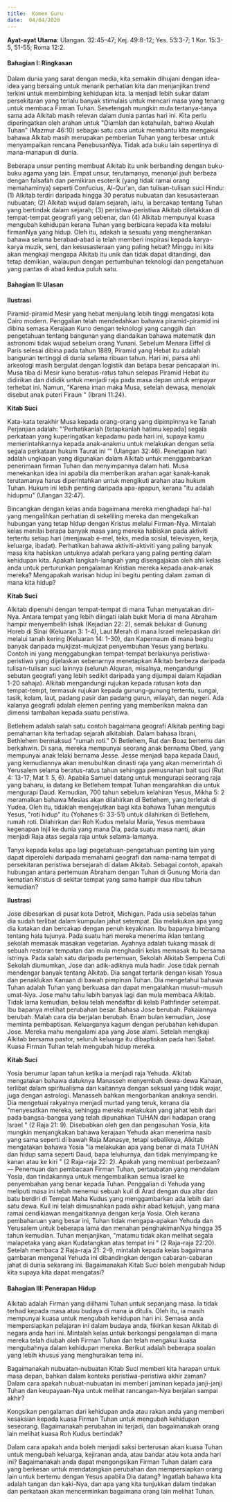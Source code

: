 ```yaml
---
title:  Komen Guru
date:  04/04/2020
---
```


**Ayat-ayat Utama**: Ulangan. 32:45–47; Kej. 49:8-12; Yes. 53:3-7; 1 Kor. 15:3-5, 51-55; Roma 12:2.

#### Bahagian I: Ringkasan

Dalam dunia yang sarat dengan media, kita semakin dihujani dengan idea-idea yang bersaing untuk menarik perhatian kita dan menjanjikan trend terkini untuk membimbing kehidupan kita. Ia menjadi lebih sukar dalam persekitaran yang terlalu banyak stimulais untuk mencari masa yang tenang untuk membaca Firman Tuhan. Sesetengah mungkin mula tertanya-tanya sama ada Alkitab masih relevan dalam dunia pantas hari ini. Kita perlu diperingatkan oleh arahan untuk "Diamlah dan ketahuilah, bahwa Akulah Tuhan" (Mazmur 46:10) sebagai satu cara untuk membantu kita mengakui bahawa Alkitab masih merupakan pemberian Tuhan yang terbesar untuk menyampaikan rencana PenebusanNya. Tidak ada buku lain sepertinya di mana-manapun di dunia.

Beberapa unsur penting membuat Alkitab itu unik berbanding dengan buku-buku agama yang lain. Empat unsur, terutamanya, menonjol jauh berbeza dengan  falsafah dan pemikiran esoterik (yang tidak ramai orang memahaminya) seperti Confucius, Al-Qur'an, dan tulisan-tulisan suci Hindu: (1) Alkitab terdiri daripada  hingga 30 peratus nubuatan dan kesusasteraan nubuatan; (2) Alkitab wujud dalam sejarah, iaitu, ia bercakap tentang Tuhan yang bertindak dalam sejarah;  (3) peristiwa-peristiwa Alkitab diletakkan di tempat-tempat geografi yang sebenar, dan (4) Alkitab mempunyai kuasa mengubah kehidupan kerana Tuhan yang berbicara kepada kita melalui firmanNya yang hidup. Oleh itu, adakah ia sesuatu yang  mengherankan bahawa selama berabad-abad ia telah memberi inspirasi kepada karya-karya muzik, seni, dan kesusasteraan yang paling hebat? Minggu ini kita akan mengkaji mengapa Alkitab itu unik dan tidak dapat ditandingi, dan tetap demikian, walaupun dengan pertumbuhan teknologi dan pengetahuan yang pantas di abad kedua puluh satu.

#### Bahagian II: Ulasan

**Ilustrasi**

Piramid-piramid Mesir yang hebat menjulang lebih tinggi mengatasi kota Cairo modern. Penggalian telah mendedahkan bahawa piramid-piramid ini dibina semasa Kerajaan Kuno dengan teknologi yang canggih dan pengetahuan tentang bangunan yang diandaikan bahawa matematik dan astronomi tidak wujud sebelum orang Yunani. Sebelum Menara Eiffel  di Paris selesai dibina pada tahun 1889, Piramid yang Hebat itu adalah bangunan tertinggi di dunia selama ribuan tahun.  Hari ini, parsa ahli arkeologi masih bergulat dengan logistik dan betapa besar pencapaian ini. Musa tiba di Mesir kuno beratus-ratus tahun selepas Piramid Hebat itu didirikan dan dididik untuk menjadi raja pada masa depan untuk empayar terhebat ini. Namun, "Karena iman maka Musa, setelah dewasa, menolak disebut anak puteri Firaun " (Ibrani 11:24).

**Kitab Suci**

Kata-kata terakhir Musa kepada orang-orang yang dipimpinnya ke Tanah Perjanjian adalah: "'Perhatikanlah [tetapkanlah hatimu kepada] segala perkataan yang kuperingatkan kepadamu pada hari ini, supaya kamu memerintahkannya kepada anak-anakmu untuk melakukan dengan setia segala perkataan hukum Taurat ini '" (Ulangan 32:46). Penetapan hati adalah ungkapan yang digunakan dalam Alkitab untuk menggambarkan penerimaan firman Tuhan dan menyimpannya dalam hati. Musa menekankan idea ini apabila dia memberikan arahan agar kanak-kanak terutamanya harus diperintahkan untuk mengikuti arahan atau hukum Tuhan. Hukum ini lebih penting daripada apa-apapun, kerana "itu adalah hidupmu" (Ulangan 32:47).

Bincangkan dengan kelas anda bagaimana mereka menghadapi  hal-hal yang mengalihkan perhatian di sekeliling mereka dan mengekalkan hubungan yang tetap hidup dengan Kristus melalui Firman-Nya. Mintalah kelas menilai berapa banyak masa yang mereka habiskan pada aktiviti tertentu setiap hari (menjawab e-mel, teks, media sosial, televisyen, kerja, keluarga, ibadat).  Perhatikan bahawa aktiviti-aktiviti yang paling banyak masa kita habiskan untuknya adalah perkara yang paling penting dalam kehidupan kita. Apakah langkah-langkah yang disengajakan oleh ahli kelas anda untuk perturunkan pengalaman Kristian mereka kepada anak-anak mereka? Mengapakah  warisan hidup ini begitu penting dalam zaman di mana kita hidup?

**Kitab Suci**

Alkitab dipenuhi dengan tempat-tempat di mana Tuhan menyatakan diri-Nya. Antara tempat yang lebih diingati ialah bukit Moria di mana Abraham hampir menyembelih Ishak (Kejadian 22: 2), semak belukar di Gunung Horeb di Sinai (Keluaran 3: 1-4), Laut Merah di mana Israel melepaskan diri melalui  tanah kering (Keluaran 14: 1-30), dan Kapernaum di mana begitu banyak daripada mukjizat-mukjizat penyembuhan Yesus yang berlaku. Contoh ini yang menggabungkan tempat-tempat berlakunya peristiwa-peristiwa yang dijelaskan sebenarnya menetapkan Alkitab berbeza daripada tulisan-tulisan suci lainnya (seluruh Alquran, misalnya, mengandungi sebutan geografi yang lebih sedikit daripada yang dijumpai dalam Kejadian 1-20 sahaja). Alkitab mengandungi rujukan kepada ratusan kota dan tempat-tempt, termasuk rujukan kepada gunung-gunung tertentu, sungai, tasik, kolam, laut, padang pasir dan padang gurun, wilayah, dan negeri. Ada kalanya geografi adalah elemen penting yang memberikan makna dan dimensi tambahan kepada  suatu peristiwa.

Betlehem adalah salah satu contoh bagaimana geografi Alkitab penting bagi pemahaman kita terhadap sejarah alkitabiah. Dalam bahasa Ibrani, Bethlehem bermaksud "rumah roti." Di Betlehem, Rut dan Boaz bertemu dan berkahwin. Di sana, mereka mempunyai seorang anak bernama Obed, yang mempunyai anak lelaki bernama Jesse. Jesse menjadi bapa kepada Daud, yang kemudiannya akan menubuhkan dinasti raja yang akan memerintah di Yerusalem selama beratus-ratus tahun sehingga pemusnahan bait suci (Rut 4: 13-17; Mat 1: 5, 6). Apabila Samuel datang untuk mengurapi seorang raja yang baharu, ia datang ke Betlehem tempat Tuhan mengarahkan dia untuk mengurapi Daud. Kemudian, 700 tahun sebelum kelahiran Yesus, Mikha 5: 2 meramalkan bahawa Mesias akan dilahirkan di Betlehem, yang terletak di Yudea. Oleh itu, tidaklah mengejutkan bagi kita bahawa Tuhan mengutus  Yesus, "roti hidup" itu (Yohanes 6: 33-51) untuk dilahirkan di Betlehem, rumah roti. Dilahirkan dari Roh Kudus melalui Maria, Yesus membawa kegenapan Injil ke dunia yang mana Dia, pada suatu masa nanti,  akan menjadi Raja atas segala raja untuk selama-lamanya.

Tanya kepada kelas apa lagi pegetahuan-pengetahuan penting lain yang dapat diperolehi daripada memahami geografi dan nama-nama tempat di persekitaran peristiwa bersejarah di dalam Alkitab. Sebagai contoh, apakah hubungan antara pertemuan Abraham dengan Tuhan di Gunung Moria dan kematian Kristus di sekitar tempat yang sama hampir dua ribu tahun kemudian?

**Ilustrasi**

Jose dibesarkan di pusat kota Detroit, Michigan. Pada usia sebelas tahun dia sudah terlibat dalam kumpulan jahat setempat. Dia melakukan apa yang dia katakan dan bercakap dengan penuh keyakinan. Ibu bapanya bimbang tentang hala tujunya. Pada suatu hari mereka menerima iklan tentang sekolah memasak masakan vegetarian. Ayahnya adalah tukang masak di sebuah restoran tempatan dan mula menghadiri  kelas memasak itu bersama istrinya. Pada salah satu daripada pertemuan, Sekolah Alkitab Sempena Cuti Sekolah diumumkan,  Jose dan adik-adiknya mula hadir. Jose tidak pernah mendengar banyak tentang Alkitab. Dia sangat tertarik dengan kisah Yosua dan penaklukan Kanaan di bawah pimpinan Tuhan. Dia mengetahui bahawa Tuhan adalah Tuhan yang berkuasa dan dapat mengalahkan musuh-musuh umat-Nya. Jose mahu tahu lebih banyak lagi dan mula membaca Alkitab. Tidak lama kemudian, beliau telah mendaftar di kelab Pathfinder setempat. Ibu bapanya melihat perubahan besar. Bahasa Jose berubah. Pakaiannya berubah. Malah cara dia berjalan berubah. Enam bulan kemudian, Jose meminta pembaptisan. Keluarganya kagum dengan perubahan kehidupan Jose. Mereka mahu mengalami apa yang Jose alami. Setelah mengkaji Alkitab bersama pastor, seluruh keluarga itu dibaptiskan pada hari Sabat. Kuasa Firman Tuhan telah mengubah hidup mereka.

**Kitab Suci**

Yosia berumur lapan tahun ketika ia menjadi raja Yehuda. Alkitab mengatakan bahawa datuknya Manasseh menyembah dewa-dewa Kanaan, terlibat dalam spiritualisma dan kaitannya dengan seksual yang tidak wajar, juga dengan astrologi. Manasseh bahkan mengorbankan anaknya sendiri. Dia mengetuai rakyatnya menjadi murtad yang teruk, kerana dia "menyesatkan mereka, sehingga mereka melakukan yang jahat lebih dari pada bangsa-bangsa yang telah dipunahkan TUHAN dari hadapan orang Israel " (2 Raja 21: 9). Disebabkan oleh gen dan pengasuhan Yosia, kita mungkin menjangkakan bahawa kerajaan Yehuda akan menerima nasib yang sama seperti di bawah Raja Manasye, tetapi sebaliknya, Alkitab mengatakan bahawa Yosia "Ia melakukan apa yang benar di mata TUHAN dan hidup sama seperti Daud, bapa leluhurnya, dan tidak menyimpang ke kanan atau ke kiri " (2 Raja-raja 22: 2). Apakah yang membuat perbezaan? — Penemuan dan pembacaan Firman Tuhan, pertaubatan yang mendalam  Yosia, dan tindakannya untuk mengembalikan semua Israel ke penyembahan yang benar kepada Tuhan. Penggalian di Yehuda yang meliputi masa ini telah menemui  sebuah kuil di Arad dengan dua altar dan batu berdiri di Tempat Maha Kudus yang menggambarkan ada lebih dari satu dewa. Kuil ini telah dimusnahkan pada akhir abad ketujuh, yang mana ramai cendikiawan mengaitkannya  dengan kerja Yosia. Oleh kerana pembaharuan yang besar ini, Tuhan tidak mengapa-apakan Yehuda dan Yerusalem untuk beberapa lama dan menahan penghakimanNya hingga 35 tahun kemudian. Tuhan menjanjikan, "matamu tidak akan melihat segala malapetaka yang akan Kudatangkan atas tempat ini " (2 Raja-raja 22:20). Setelah membaca 2 Raja-raja 21: 2-9, mintalah kepada kelas bagaimana gambaran  mengenai Yehuda ini dibandingkan dengan cabaran-cabaran jahat di dunia sekarang ini. Bagaimanakah Kitab Suci boleh mengubah hidup kita supaya kita dapat mengatasi?

#### Bahagian III: Penerapan Hidup

Alkitab adalah Firman yang diilhami Tuhan untuk sepanjang masa. Ia tidak terhad kepada masa atau budaya di mana ia ditulis. Oleh itu, ia masih mempunyai kuasa untuk mengubah kehidupan hari ini. Semasa anda mempersiapkan pelajaran ini dalam budaya anda, fikirkan kesan Alkitab di negara anda hari ini. Mintalah kelas untuk berkongsi pengalaman di mana mereka telah diubah oleh Firman Tuhan dan telah mengakui kuasa mengubahnya dalam kehidupan mereka. Berikut adalah beberapa soalan yang lebih khusus yang menghuraikan tema ini.

Bagaimanakah nubuatan-nubuatan Kitab Suci memberi kita harapan untuk masa depan, bahkan dalam konteks peristiwa-peristiwa akhir zaman? Dalam cara apakah nubuat-nubuatan ini memberi jaminan kepada janji-janji Tuhan dan keupayaan-Nya untuk melihat  rancangan-Nya berjalan sampai akhir?

Kongsikan pengalaman dari kehidupan anda atau rakan anda yang memberi kesaksian kepada kuasa Firman Tuhan untuk mengubah kehidupan seseorang. Bagaimanakah perubahan ini terjadi, dan bagaimanakah orang lain melihat kuasa Roh Kudus bertindak?

Dalam  cara apakah anda boleh menjadi saksi berterusan akan kuasa Tuhan untuk mengubah keluarga, kejiranan anda, atau bandar atau kota anda hari ini? Bagaimanakah anda dapat mengongsikan Firman Tuhan dalam cara yang berkesan untuk mendatangkan perubahan dan mempersiapkan orang lain untuk bertemu dengan Yesus apabila Dia datang? Ingatlah  bahawa kita adalah tangan dan kaki-Nya, dan apa yang kita tunjukkan dalam tindakan dan perkataan akan mencerminkan bagaimana orang lain melihat Tuhan.